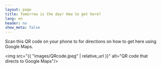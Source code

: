 ```yaml
---
layout: page
title: Tomorrow is the day! How to get here?
lang: en
header: no
show_meta: false
---
```


Scan this QR code on your phone to for directions on how to get here using Google Maps.

<img src="{{ "images/QRcode.jpeg" | relative_url }}" alt="QR code that directs to Google Maps"/>
